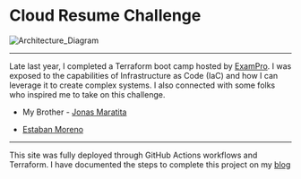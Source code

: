 # Cloud Resume Challenge

![Architecture_Diagram](https://github.com/michaelmaratita/terraform-cloud-resume/assets/118246054/79d38ad0-cc03-4f94-bb22-291f23bf5682)

---
Late last year, I completed a Terraform boot camp hosted by [ExamPro](https://www.exampro.co/). I was exposed to the capabilities of Infrastructure as Code (IaC) and how I can leverage it to create complex systems. I also connected with some folks who inspired me to take on this challenge.

* My Brother - [Jonas Maratita](https://resume.maratita.link/)
    
* [Estaban Moreno](https://estebanmoreno.link)
---

This site was fully deployed through GitHub Actions workflows and Terraform. I have documented the steps to complete this project on my [blog](https://blog.michaelmaratita.com/series/cloud-resume)
